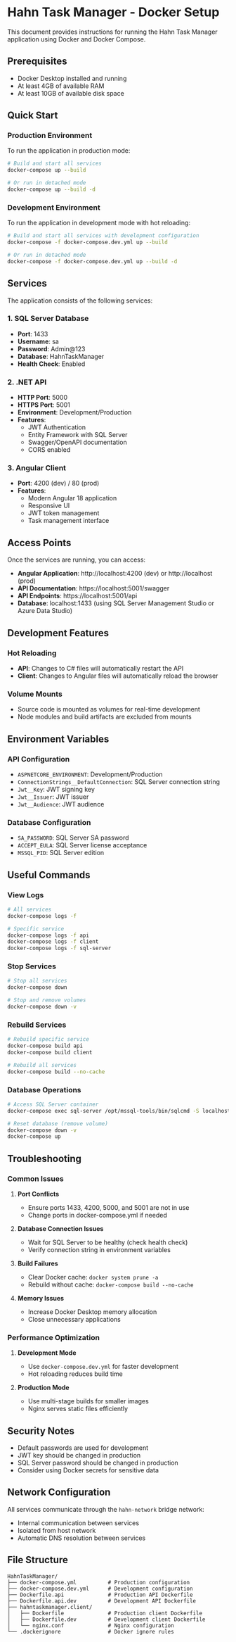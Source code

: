 # Hahn Task Manager - Docker Setup

This document provides instructions for running the Hahn Task Manager application using Docker and Docker Compose.

## Prerequisites

- Docker Desktop installed and running
- At least 4GB of available RAM
- At least 10GB of available disk space

## Quick Start

### Production Environment

To run the application in production mode:

```bash
# Build and start all services
docker-compose up --build

# Or run in detached mode
docker-compose up --build -d
```

### Development Environment

To run the application in development mode with hot reloading:

```bash
# Build and start all services with development configuration
docker-compose -f docker-compose.dev.yml up --build

# Or run in detached mode
docker-compose -f docker-compose.dev.yml up --build -d
```

## Services

The application consists of the following services:

### 1. SQL Server Database
- **Port**: 1433
- **Username**: sa
- **Password**: Admin@123
- **Database**: HahnTaskManager
- **Health Check**: Enabled

### 2. .NET API
- **HTTP Port**: 5000
- **HTTPS Port**: 5001
- **Environment**: Development/Production
- **Features**: 
  - JWT Authentication
  - Entity Framework with SQL Server
  - Swagger/OpenAPI documentation
  - CORS enabled

### 3. Angular Client
- **Port**: 4200 (dev) / 80 (prod)
- **Features**:
  - Modern Angular 18 application
  - Responsive UI
  - JWT token management
  - Task management interface

## Access Points

Once the services are running, you can access:

- **Angular Application**: http://localhost:4200 (dev) or http://localhost (prod)
- **API Documentation**: https://localhost:5001/swagger
- **API Endpoints**: https://localhost:5001/api
- **Database**: localhost:1433 (using SQL Server Management Studio or Azure Data Studio)

## Development Features

### Hot Reloading
- **API**: Changes to C# files will automatically restart the API
- **Client**: Changes to Angular files will automatically reload the browser

### Volume Mounts
- Source code is mounted as volumes for real-time development
- Node modules and build artifacts are excluded from mounts

## Environment Variables

### API Configuration
- `ASPNETCORE_ENVIRONMENT`: Development/Production
- `ConnectionStrings__DefaultConnection`: SQL Server connection string
- `Jwt__Key`: JWT signing key
- `Jwt__Issuer`: JWT issuer
- `Jwt__Audience`: JWT audience

### Database Configuration
- `SA_PASSWORD`: SQL Server SA password
- `ACCEPT_EULA`: SQL Server license acceptance
- `MSSQL_PID`: SQL Server edition

## Useful Commands

### View Logs
```bash
# All services
docker-compose logs -f

# Specific service
docker-compose logs -f api
docker-compose logs -f client
docker-compose logs -f sql-server
```

### Stop Services
```bash
# Stop all services
docker-compose down

# Stop and remove volumes
docker-compose down -v
```

### Rebuild Services
```bash
# Rebuild specific service
docker-compose build api
docker-compose build client

# Rebuild all services
docker-compose build --no-cache
```

### Database Operations
```bash
# Access SQL Server container
docker-compose exec sql-server /opt/mssql-tools/bin/sqlcmd -S localhost -U sa -P Admin@123

# Reset database (remove volume)
docker-compose down -v
docker-compose up
```

## Troubleshooting

### Common Issues

1. **Port Conflicts**
   - Ensure ports 1433, 4200, 5000, and 5001 are not in use
   - Change ports in docker-compose.yml if needed

2. **Database Connection Issues**
   - Wait for SQL Server to be healthy (check health check)
   - Verify connection string in environment variables

3. **Build Failures**
   - Clear Docker cache: `docker system prune -a`
   - Rebuild without cache: `docker-compose build --no-cache`

4. **Memory Issues**
   - Increase Docker Desktop memory allocation
   - Close unnecessary applications

### Performance Optimization

1. **Development Mode**
   - Use `docker-compose.dev.yml` for faster development
   - Hot reloading reduces build time

2. **Production Mode**
   - Use multi-stage builds for smaller images
   - Nginx serves static files efficiently

## Security Notes

- Default passwords are used for development
- JWT key should be changed in production
- SQL Server password should be changed in production
- Consider using Docker secrets for sensitive data

## Network Configuration

All services communicate through the `hahn-network` bridge network:
- Internal communication between services
- Isolated from host network
- Automatic DNS resolution between services

## File Structure

```
HahnTaskManager/
├── docker-compose.yml          # Production configuration
├── docker-compose.dev.yml      # Development configuration
├── Dockerfile.api              # Production API Dockerfile
├── Dockerfile.api.dev          # Development API Dockerfile
├── hahntaskmanager.client/
│   ├── Dockerfile              # Production client Dockerfile
│   ├── Dockerfile.dev          # Development client Dockerfile
│   └── nginx.conf              # Nginx configuration
└── .dockerignore               # Docker ignore rules
``` 